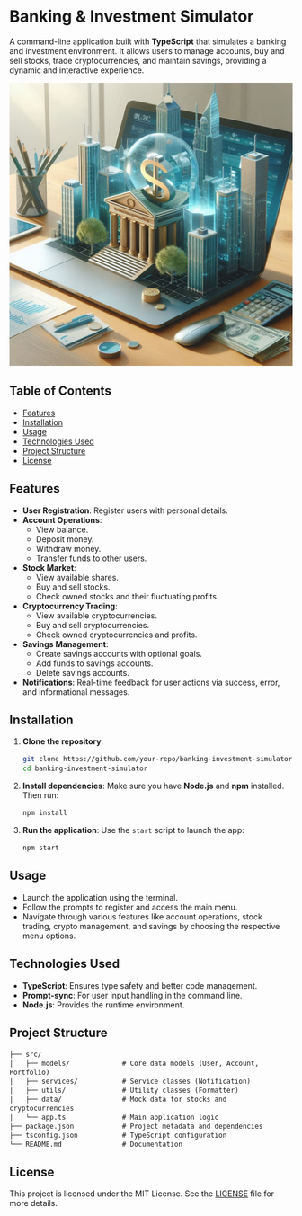 # Banking & Investment Simulator

A command-line application built with **TypeScript** that simulates a banking and investment environment. It allows users to manage accounts, buy and sell stocks, trade cryptocurrencies, and maintain savings, providing a dynamic and interactive experience.

![Capa do Projeto](cover.png)

## Table of Contents

- [Features](#features)
- [Installation](#installation)
- [Usage](#usage)
- [Technologies Used](#technologies-used)
- [Project Structure](#project-structure)
- [License](#license)

## Features

- **User Registration**: Register users with personal details.
- **Account Operations**:
  - View balance.
  - Deposit money.
  - Withdraw money.
  - Transfer funds to other users.
- **Stock Market**:
  - View available shares.
  - Buy and sell stocks.
  - Check owned stocks and their fluctuating profits.
- **Cryptocurrency Trading**:
  - View available cryptocurrencies.
  - Buy and sell cryptocurrencies.
  - Check owned cryptocurrencies and profits.
- **Savings Management**:
  - Create savings accounts with optional goals.
  - Add funds to savings accounts.
  - Delete savings accounts.
- **Notifications**: Real-time feedback for user actions via success, error, and informational messages.

## Installation

1. **Clone the repository**:

   ```bash
   git clone https://github.com/your-repo/banking-investment-simulator.git
   cd banking-investment-simulator
   ```

2. **Install dependencies**:
   Make sure you have **Node.js** and **npm** installed. Then run:

   ```bash
   npm install
   ```

3. **Run the application**:
   Use the `start` script to launch the app:
   ```bash
   npm start
   ```

## Usage

- Launch the application using the terminal.
- Follow the prompts to register and access the main menu.
- Navigate through various features like account operations, stock trading, crypto management, and savings by choosing the respective menu options.

## Technologies Used

- **TypeScript**: Ensures type safety and better code management.
- **Prompt-sync**: For user input handling in the command line.
- **Node.js**: Provides the runtime environment.

## Project Structure

```plaintext
├── src/
│   ├── models/             # Core data models (User, Account, Portfolio)
│   ├── services/           # Service classes (Notification)
│   ├── utils/              # Utility classes (Formatter)
│   ├── data/               # Mock data for stocks and cryptocurrencies
│   └── app.ts              # Main application logic
├── package.json            # Project metadata and dependencies
├── tsconfig.json           # TypeScript configuration
└── README.md               # Documentation
```

## License

This project is licensed under the MIT License. See the [LICENSE](LICENSE) file for more details.

